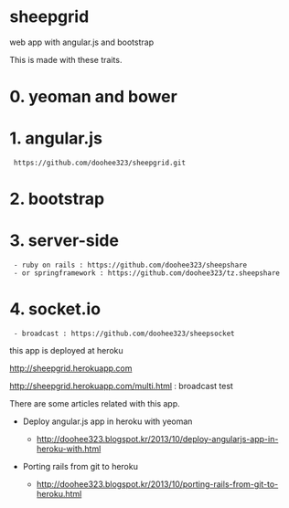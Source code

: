 sheepgrid
========

web app with angular.js and bootstrap

This is made with these traits.

# 0. yeoman and bower
# 1. angular.js 
     https://github.com/doohee323/sheepgrid.git
# 2. bootstrap
# 3. server-side
     - ruby on rails : https://github.com/doohee323/sheepshare
     - or springframework : https://github.com/doohee323/tz.sheepshare
# 4. socket.io
	 - broadcast : https://github.com/doohee323/sheepsocket

this app is deployed at heroku

http://sheepgrid.herokuapp.com

http://sheepgrid.herokuapp.com/multi.html : broadcast test

There are some articles related with this app.

- Deploy angular.js app in heroku with yeoman
     - http://doohee323.blogspot.kr/2013/10/deploy-angularjs-app-in-heroku-with.html

- Porting rails from git to heroku
     - http://doohee323.blogspot.kr/2013/10/porting-rails-from-git-to-heroku.html


